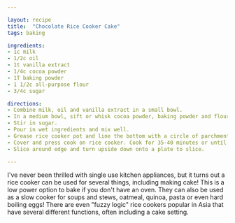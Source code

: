 ```yaml
---

layout: recipe
title:  "Chocolate Rice Cooker Cake"
tags: baking

ingredients:
- 1c milk
- 1/2c oil
- 1t vanilla extract
- 1/4c cocoa powder
- 1T baking powder
- 1 1/2c all-purpose flour
- 3/4c sugar

directions:
- Combine milk, oil and vanilla extract in a small bowl.
- In a medium bowl, sift or whisk cocoa powder, baking powder and flour.
- Stir in sugar.
- Pour in wet ingredients and mix well.
- Grease rice cooker pot and line the bottom with a circle of parchment paper. Grease the parchment paper as well.
- Cover and press cook on rice cooker. Cook for 35-40 minutes or until a toothpick inserted in the center comes out clean. You may have to repeatedly press cook after the rice cooker switches to warm to get a long enough cook time.
- Slice around edge and turn upside down onto a plate to slice.

---
```


I've never been thrilled with single use kitchen appliances, but it turns out a rice cooker can be used for several things, including making cake! This is a low power option to bake if you don't have an oven. They can also be used as a slow cooker for soups and stews, oatmeal, quinoa, pasta or even hard boiling eggs! There are even "fuzzy logic" rice cookers popular in Asia that have several different functions, often including a cake setting.
